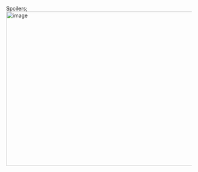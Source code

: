 Spoilers; <img width="660" height="419" alt="image" src="https://github.com/user-attachments/assets/a1b1d6a8-4f2c-4546-a4f6-2d2dc0aad126" />
